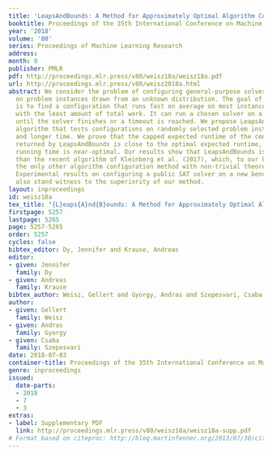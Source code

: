 ```yaml
---
title: 'LeapsAndBounds: A Method for Approximately Optimal Algorithm Configuration'
booktitle: Proceedings of the 35th International Conference on Machine Learning
year: '2018'
volume: '80'
series: Proceedings of Machine Learning Research
address: 
month: 0
publisher: PMLR
pdf: http://proceedings.mlr.press/v80/weisz18a/weisz18a.pdf
url: http://proceedings.mlr.press/v80/weisz2018a.html
abstract: We consider the problem of configuring general-purpose solvers to run efficiently
  on problem instances drawn from an unknown distribution. The goal of the configurator
  is to find a configuration that runs fast on average on most instances, and do so
  with the least amount of total work. It can run a chosen solver on a random instance
  until the solver finishes or a timeout is reached. We propose LeapsAndBounds, an
  algorithm that tests configurations on randomly selected problem instances for longer
  and longer time. We prove that the capped expected runtime of the configuration
  returned by LeapsAndBounds is close to the optimal expected runtime, while our algorithm’s
  running time is near-optimal. Our results show that LeapsAndBounds is more efficient
  than the recent algorithm of Kleinberg et al. (2017), which, to our knowledge, is
  the only other algorithm configuration method with non-trivial theoretical guarantees.
  Experimental results on configuring a public SAT solver on a new benchmark dataset
  also stand witness to the superiority of our method.
layout: inproceedings
id: weisz18a
tex_title: "{L}eaps{A}nd{B}ounds: A Method for Approximately Optimal Algorithm Configuration"
firstpage: 5257
lastpage: 5265
page: 5257-5265
order: 5257
cycles: false
bibtex_editor: Dy, Jennifer and Krause, Andreas
editor:
- given: Jennifer
  family: Dy
- given: Andreas
  family: Krause
bibtex_author: Weisz, Gellert and Gyorgy, Andras and Szepesvari, Csaba
author:
- given: Gellert
  family: Weisz
- given: Andras
  family: Gyorgy
- given: Csaba
  family: Szepesvari
date: 2018-07-03
container-title: Proceedings of the 35th International Conference on Machine Learning
genre: inproceedings
issued:
  date-parts:
  - 2018
  - 7
  - 3
extras:
- label: Supplementary PDF
  link: http://proceedings.mlr.press/v80/weisz18a/weisz18a-supp.pdf
# Format based on citeproc: http://blog.martinfenner.org/2013/07/30/citeproc-yaml-for-bibliographies/
---
```

